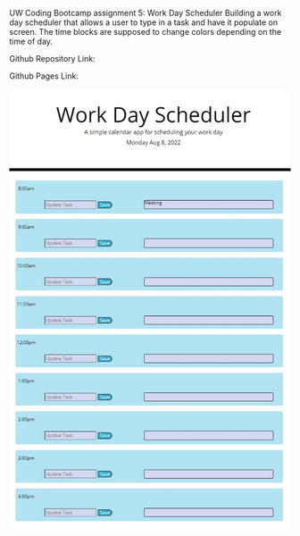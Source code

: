 UW Coding Bootcamp assignment 5: Work Day Scheduler
Building a work day scheduler that allows a user to type in a task and have it populate on screen. The time blocks are supposed to change colors depending on the time of day.


Github Repository Link:



Github Pages Link:



![my screenshot](./assets/screenshot.jpg)
